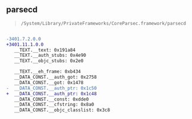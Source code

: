 ## parsecd

> `/System/Library/PrivateFrameworks/CoreParsec.framework/parsecd`

```diff

-3401.7.2.0.0
+3401.11.1.0.0
   __TEXT.__text: 0x191a84
   __TEXT.__auth_stubs: 0x4e90
   __TEXT.__objc_stubs: 0x2e0

   __TEXT.__eh_frame: 0xb434
   __DATA_CONST.__auth_got: 0x2758
   __DATA_CONST.__got: 0x1478
-  __DATA_CONST.__auth_ptr: 0x1c50
+  __DATA_CONST.__auth_ptr: 0x1c48
   __DATA_CONST.__const: 0xdde0
   __DATA_CONST.__cfstring: 0x8a0
   __DATA_CONST.__objc_classlist: 0x3c8

```
